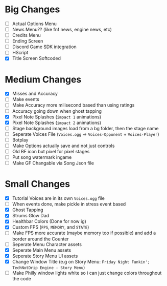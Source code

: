 <!-- WIPE OUT TODO LIST WHEN WE FINISHED WITH THE VERSION SO IT DOESN'T GET THAT MESSY -->
# Big Changes

 - [ ] Actual Options Menu
 - [ ] News Menu?? (like fnf news, engine news, etc)
 - [ ] Credits Menu
 - [ ] Ending Screen
 - [ ] Discord Game SDK integration
 - [ ] HScript
 - [x] Title Screen Softcoded

# Medium Changes

 - [x] Misses and Accuracy
 - [ ] Make events
 - [ ] Make Accuracy more milisecond based than using ratings
 - [ ] Accuracy going down when ghost tapping
 - [x] Pixel Note Splashes (`impact 1` animations)
 - [x] Pixel Note Splashes (`impact 2` animations)
 - [ ] Stage background images load from a bg folder, then the stage name
 - [ ] Seperate Voices File (`Voices.ogg` => `Voices-Opponent` + `Voices-Player`)
 - [ ] Botplay
 - [ ] Make Options actually save and not just controls
 - [ ] Old BF icon but pixel for pixel stages
 - [ ] Put song watermark ingame
 - [ ] Make GF Changable via Song Json file

# Small Changes

 - [x] Tutorial Voices are in its own `Voices.ogg` file
 - [ ] When events done, make pickle in stress event based <!-- pickle? oh hell naw - crusher-->
 - [x] Ghost Tapping
 - [x] Strums Glow Dad
 - [x] Healthbar Colors (Done for now ig)
 - [x] Custom FPS (`FPS`, `MEMORY`, and `STATE`)
 - [ ] Make FPS more accurate (maybe memory too if possible) and add a border around the Counter
 - [ ] Seperate Menu Character assets
 - [x] Seperate Main Menu assets
 - [x] Seperate Story Menu UI assets
 - [x] Change Window Title (e.g on Story Menu: `Friday Night Funkin'; TechNotDrip Engine - Story Menu`)
 - [ ] Make Philly window lights white so i can just change colors throughout the code
